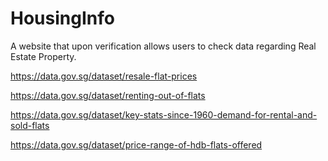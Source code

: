 # HousingInfo
A website that upon verification allows users to check data regarding Real Estate Property.

https://data.gov.sg/dataset/resale-flat-prices

https://data.gov.sg/dataset/renting-out-of-flats

https://data.gov.sg/dataset/key-stats-since-1960-demand-for-rental-and-sold-flats

https://data.gov.sg/dataset/price-range-of-hdb-flats-offered

